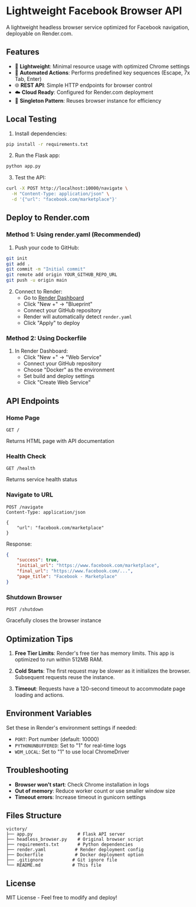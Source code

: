 # Lightweight Facebook Browser API

A lightweight headless browser service optimized for Facebook navigation, deployable on Render.com.

## Features

- 🚀 **Lightweight**: Minimal resource usage with optimized Chrome settings
- 🤖 **Automated Actions**: Performs predefined key sequences (Escape, 7x Tab, Enter)
- 🌐 **REST API**: Simple HTTP endpoints for browser control
- ☁️ **Cloud Ready**: Configured for Render.com deployment
- 🔄 **Singleton Pattern**: Reuses browser instance for efficiency

## Local Testing

1. Install dependencies:
```bash
pip install -r requirements.txt
```

2. Run the Flask app:
```bash
python app.py
```

3. Test the API:
```bash
curl -X POST http://localhost:10000/navigate \
  -H "Content-Type: application/json" \
  -d '{"url": "facebook.com/marketplace"}'
```

## Deploy to Render.com

### Method 1: Using render.yaml (Recommended)

1. Push your code to GitHub:
```bash
git init
git add .
git commit -m "Initial commit"
git remote add origin YOUR_GITHUB_REPO_URL
git push -u origin main
```

2. Connect to Render:
   - Go to [Render Dashboard](https://dashboard.render.com/)
   - Click "New +" → "Blueprint"
   - Connect your GitHub repository
   - Render will automatically detect `render.yaml`
   - Click "Apply" to deploy

### Method 2: Using Dockerfile

1. In Render Dashboard:
   - Click "New +" → "Web Service"
   - Connect your GitHub repository
   - Choose "Docker" as the environment
   - Set build and deploy settings
   - Click "Create Web Service"

## API Endpoints

### Home Page
```
GET /
```
Returns HTML page with API documentation

### Health Check
```
GET /health
```
Returns service health status

### Navigate to URL
```
POST /navigate
Content-Type: application/json

{
    "url": "facebook.com/marketplace"
}
```

Response:
```json
{
    "success": true,
    "initial_url": "https://www.facebook.com/marketplace",
    "final_url": "https://www.facebook.com/...",
    "page_title": "Facebook - Marketplace"
}
```

### Shutdown Browser
```
POST /shutdown
```
Gracefully closes the browser instance

## Optimization Tips

1. **Free Tier Limits**: Render's free tier has memory limits. This app is optimized to run within 512MB RAM.

2. **Cold Starts**: The first request may be slower as it initializes the browser. Subsequent requests reuse the instance.

3. **Timeout**: Requests have a 120-second timeout to accommodate page loading and actions.

## Environment Variables

Set these in Render's environment settings if needed:

- `PORT`: Port number (default: 10000)
- `PYTHONUNBUFFERED`: Set to "1" for real-time logs
- `WDM_LOCAL`: Set to "1" to use local ChromeDriver

## Troubleshooting

- **Browser won't start**: Check Chrome installation in logs
- **Out of memory**: Reduce worker count or use smaller window size
- **Timeout errors**: Increase timeout in gunicorn settings

## Files Structure

```
victory/
├── app.py                 # Flask API server
├── headless_browser.py    # Original browser script
├── requirements.txt       # Python dependencies
├── render.yaml           # Render deployment config
├── Dockerfile            # Docker deployment option
├── .gitignore           # Git ignore file
└── README.md            # This file
```

## License

MIT License - Feel free to modify and deploy!
